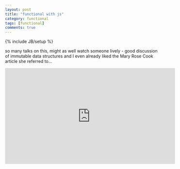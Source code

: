 ```yaml
---
layout: post
title: "functional with js"
category: functional
tags: [functional]
comments: true
---
```

{% include JB/setup %}
  
so many talks on this, might as well watch someone lively - good discussion of immutable data structures and I even already liked the Mary Rose Cook article she referred to...
  
<iframe width="560" height="315" src="https://www.youtube.com/embed/e-5obm1G_FY" frameborder="0" allowfullscreen></iframe>
